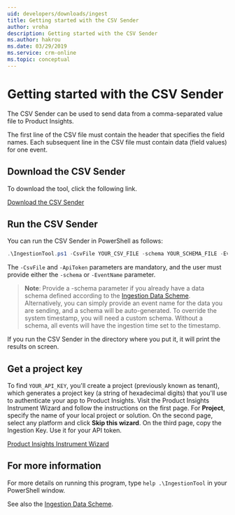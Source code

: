 ```yaml
---
uid: developers/downloads/ingest
title: Getting started with the CSV Sender
author: vroha
description: Getting started with the CSV Sender
ms.author: hakrou
ms.date: 03/29/2019
ms.service: crm-online
ms.topic: conceptual
---
```

# Getting started with the CSV Sender

The CSV Sender can be used to send data from a comma-separated value file to Product Insights.

The first line of the CSV file must contain the header that specifies the field names.
Each subsequent line in the CSV file must contain data (field values) for one event.

## Download the CSV Sender

To download the tool, click the following link.

[Download the CSV Sender](https://ariamediahost.blob.core.windows.net/sdk/ProductInsightsSenders/ProductInsights_PowerShellTool.zip)

## Run the CSV Sender

You can run the CSV Sender in PowerShell as follows:

```powershell
.\IngestionTool.ps1 -CsvFile YOUR_CSV_FILE -schema YOUR_SCHEMA_FILE -EventName YOUR_EVENT_NAME -ApiToken YOUR_API_KEY
```

The `-CsvFile` and `-ApiToken` parameters are mandatory, and the user
must provide either the `-schema` or `-EventName` parameter.

> **Note**: Provide a -schema parameter if you already have a data schema defined
> according to the [Ingestion Data Scheme](https://www.aria.ms/developers/downloads/IngestionDataScheme). 
> Alternatively, you can simply provide an event name for the data you are sending, and a schema will be auto-generated. 
> To override the system timestamp, you will need a custom schema. 
> Without a schema, all events will have the ingestion time set to the timestamp.

If you run the CSV Sender in the directory where you put it, it
will print the results on screen.

## Get a project key

To find `YOUR_API_KEY`, you'll create a project (previously known as
tenant), which generates a project key (a string of hexadecimal
digits) that you'll use to authenticate your app to Product Insights. Visit the
Product Insights Instrument Wizard and follow the instructions on the first page.
For **Project**, specify the name of your local project or solution.
On the second page, select any platform and click **Skip this wizard**.
On the third page, copy the Ingestion Key. Use it for your 
API token.

[Product Insights Instrument Wizard](xref:developers/downloads/ingestion-data-scheme)

## For more information

For more details on running this program, type `help .\IngestionTool`
in your PowerShell window.

See also the [Ingestion Data Scheme](xref:developers/downloads/ingestion-data-scheme).
